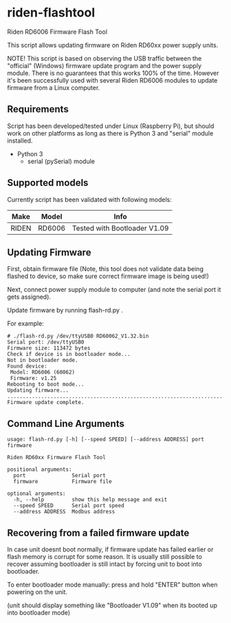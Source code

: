 # riden-flashtool
Riden RD6006 Firmware Flash Tool

This script allows updating firmware on Riden RD60xx power supply units.

NOTE! This script is based on observing the USB traffic between the "official" (Windows)
firmware update program and the power supply module. There is no guarantees that this
works 100% of the time. However it's been successfully used with several Riden RD6006
modules to update firmware from a Linux computer.

## Requirements

Script has been developed/tested under Linux (Raspberry Pi), but should work
on other platforms as long as there is Python 3 and "serial" module installed.

* Python 3
  * serial (pySerial) module

## Supported models

Currently script has been validated with following models:

Make|Model|Info
----|-----|----
RIDEN|RD6006|Tested with Bootloader V1.09


## Updating Firmware

First, obtain firmware file (Note, this tool does not validate data being flashed
to device, so make sure correct firmware image is being used!)

Next, connect power supply module to computer (and note the serial port it gets assigned).

Update firmware by running flash-rd.py <serialport> <filename>.

For example:

```
# ./flash-rd.py /dev/ttyUSB0 RD60062_V1.32.bin
Serial port: /dev/ttyUSB0
Firmware size: 113472 bytes
Check if device is in bootloader mode...
Not in bootloader mode.
Found device:
 Model: RD6006 (60062)
 Firmware: v1.25
Rebooting to boot mode...
Updating firmware...
.............................................................................................................................................................................................................................................................................................................................................................................................................................................................................................................................................................................................................................................................................................................................................................................................................................................................................................................................................................................................................................................................................................................................................................................................................................................................................................................................................................................................................................................................................................................................................................................................................................................................................................................................................................................................................................................b'OK'
Firmware update complete.
```

## Command Line Arguments

```
usage: flash-rd.py [-h] [--speed SPEED] [--address ADDRESS] port firmware

Riden RD60xx Firmware Flash Tool

positional arguments:
  port               Serial port
  firmware           Firmware file

optional arguments:
  -h, --help         show this help message and exit
  --speed SPEED      Serial port speed
  --address ADDRESS  Modbus address
```


## Recovering from a failed firmware update

In case unit doesnt boot normally, if firmware update has failed earlier or
flash memory is corrupt for some reason. It is usually still possible to recover
assuming bootloader is still intact by forcing unit to boot into bootloader.

To enter bootloader mode manually:  press and hold "ENTER" button when powering on the unit.

(unit should display something like "Bootloader V1.09" when its booted up into bootloader mode)

